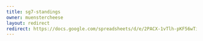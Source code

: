 ```yaml
---
title: sg7-standings
owner: muenstercheese
layout: redirect
redirect: https://docs.google.com/spreadsheets/d/e/2PACX-1vTlh-pKF56wTi6SorkyVEbu1WC8vBbE-tqjHVWpRDaPkS2FNBGdelIko_w0jTXdTHSOquDt_3mc_Dra/pubhtml?gid=268823414&single=false
---
```

